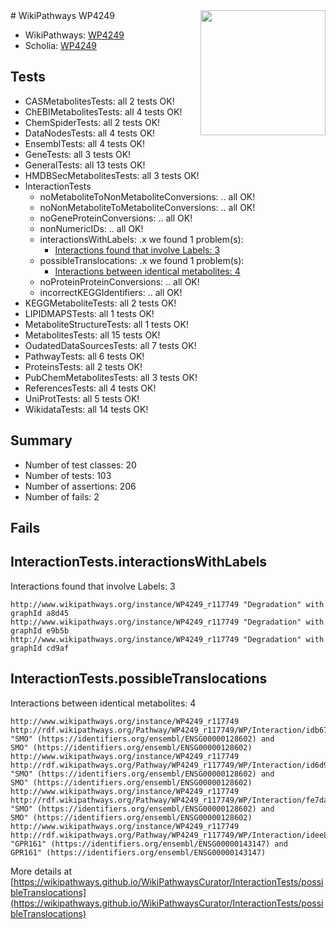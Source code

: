 <img style="float: right; width: 200px" src="https://upload.wikimedia.org/wikipedia/commons/thumb/8/83/Wplogo_with_text_500.png/640px-Wplogo_with_text_500.png" />
# WikiPathways WP4249

* WikiPathways: [WP4249](https://new.wikipathways.org/pathways/WP4249)
* Scholia: [WP4249](https://scholia.toolforge.org/wikipathways/WP4249)
## Tests
* CASMetabolitesTests: all 2 tests OK!
* ChEBIMetabolitesTests: all 4 tests OK!
* ChemSpiderTests: all 2 tests OK!
* DataNodesTests: all 4 tests OK!
* EnsemblTests: all 4 tests OK!
* GeneTests: all 3 tests OK!
* GeneralTests: all 13 tests OK!
* HMDBSecMetabolitesTests: all 3 tests OK!
* InteractionTests
    * noMetaboliteToNonMetaboliteConversions: .. all OK!
    * noNonMetaboliteToMetaboliteConversions: .. all OK!
    * noGeneProteinConversions: .. all OK!
    * nonNumericIDs: .. all OK!
    * interactionsWithLabels: .x we found 1 problem(s):
        * [Interactions found that involve Labels: 3](#630d267a)
    * possibleTranslocations: .x we found 1 problem(s):
        * [Interactions between identical metabolites: 4](#d59038c7)
    * noProteinProteinConversions: .. all OK!
    * incorrectKEGGIdentifiers: .. all OK!
* KEGGMetaboliteTests: all 2 tests OK!
* LIPIDMAPSTests: all 1 tests OK!
* MetaboliteStructureTests: all 1 tests OK!
* MetabolitesTests: all 15 tests OK!
* OudatedDataSourcesTests: all 7 tests OK!
* PathwayTests: all 6 tests OK!
* ProteinsTests: all 2 tests OK!
* PubChemMetabolitesTests: all 3 tests OK!
* ReferencesTests: all 4 tests OK!
* UniProtTests: all 5 tests OK!
* WikidataTests: all 14 tests OK!


## Summary

* Number of test classes: 20
* Number of tests: 103
* Number of assertions: 206
* Number of fails: 2

## Fails

<a name="630d267a" />

## InteractionTests.interactionsWithLabels

Interactions found that involve Labels: 3
```
http://www.wikipathways.org/instance/WP4249_r117749 "Degradation" with graphId a8d45
http://www.wikipathways.org/instance/WP4249_r117749 "Degradation" with graphId e9b5b
http://www.wikipathways.org/instance/WP4249_r117749 "Degradation" with graphId cd9af
```

<a name="d59038c7" />

## InteractionTests.possibleTranslocations

Interactions between identical metabolites: 4
```
http://www.wikipathways.org/instance/WP4249_r117749 http://rdf.wikipathways.org/Pathway/WP4249_r117749/WP/Interaction/idb672cb68 "SMO" (https://identifiers.org/ensembl/ENSG00000128602) and 
SMO" (https://identifiers.org/ensembl/ENSG00000128602)
http://www.wikipathways.org/instance/WP4249_r117749 http://rdf.wikipathways.org/Pathway/WP4249_r117749/WP/Interaction/id6d9bd167 "SMO" (https://identifiers.org/ensembl/ENSG00000128602) and 
SMO" (https://identifiers.org/ensembl/ENSG00000128602)
http://www.wikipathways.org/instance/WP4249_r117749 http://rdf.wikipathways.org/Pathway/WP4249_r117749/WP/Interaction/fe7da "SMO" (https://identifiers.org/ensembl/ENSG00000128602) and 
SMO" (https://identifiers.org/ensembl/ENSG00000128602)
http://www.wikipathways.org/instance/WP4249_r117749 http://rdf.wikipathways.org/Pathway/WP4249_r117749/WP/Interaction/idee8796ab "GPR161" (https://identifiers.org/ensembl/ENSG00000143147) and 
GPR161" (https://identifiers.org/ensembl/ENSG00000143147)
```

More details at [https://wikipathways.github.io/WikiPathwaysCurator/InteractionTests/possibleTranslocations](https://wikipathways.github.io/WikiPathwaysCurator/InteractionTests/possibleTranslocations)

